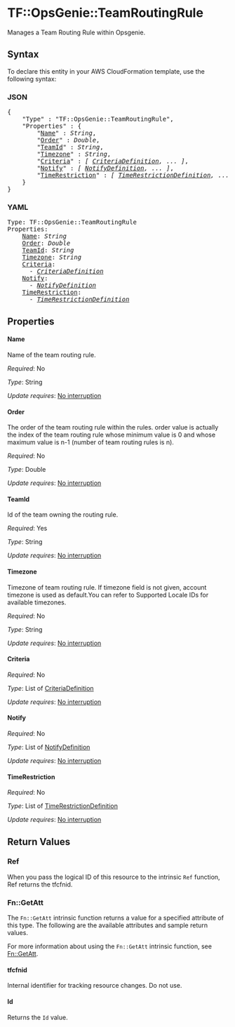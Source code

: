 # TF::OpsGenie::TeamRoutingRule

Manages a Team Routing Rule within Opsgenie.

## Syntax

To declare this entity in your AWS CloudFormation template, use the following syntax:

### JSON

<pre>
{
    "Type" : "TF::OpsGenie::TeamRoutingRule",
    "Properties" : {
        "<a href="#name" title="Name">Name</a>" : <i>String</i>,
        "<a href="#order" title="Order">Order</a>" : <i>Double</i>,
        "<a href="#teamid" title="TeamId">TeamId</a>" : <i>String</i>,
        "<a href="#timezone" title="Timezone">Timezone</a>" : <i>String</i>,
        "<a href="#criteria" title="Criteria">Criteria</a>" : <i>[ <a href="criteriadefinition.md">CriteriaDefinition</a>, ... ]</i>,
        "<a href="#notify" title="Notify">Notify</a>" : <i>[ <a href="notifydefinition.md">NotifyDefinition</a>, ... ]</i>,
        "<a href="#timerestriction" title="TimeRestriction">TimeRestriction</a>" : <i>[ <a href="timerestrictiondefinition.md">TimeRestrictionDefinition</a>, ... ]</i>
    }
}
</pre>

### YAML

<pre>
Type: TF::OpsGenie::TeamRoutingRule
Properties:
    <a href="#name" title="Name">Name</a>: <i>String</i>
    <a href="#order" title="Order">Order</a>: <i>Double</i>
    <a href="#teamid" title="TeamId">TeamId</a>: <i>String</i>
    <a href="#timezone" title="Timezone">Timezone</a>: <i>String</i>
    <a href="#criteria" title="Criteria">Criteria</a>: <i>
      - <a href="criteriadefinition.md">CriteriaDefinition</a></i>
    <a href="#notify" title="Notify">Notify</a>: <i>
      - <a href="notifydefinition.md">NotifyDefinition</a></i>
    <a href="#timerestriction" title="TimeRestriction">TimeRestriction</a>: <i>
      - <a href="timerestrictiondefinition.md">TimeRestrictionDefinition</a></i>
</pre>

## Properties

#### Name

Name of the team routing rule.

_Required_: No

_Type_: String

_Update requires_: [No interruption](https://docs.aws.amazon.com/AWSCloudFormation/latest/UserGuide/using-cfn-updating-stacks-update-behaviors.html#update-no-interrupt)

#### Order

The order of the team routing rule within the rules. order value is actually the index of the team routing rule whose minimum value is 0 and whose maximum value is n-1 (number of team routing rules is n).

_Required_: No

_Type_: Double

_Update requires_: [No interruption](https://docs.aws.amazon.com/AWSCloudFormation/latest/UserGuide/using-cfn-updating-stacks-update-behaviors.html#update-no-interrupt)

#### TeamId

Id of the team owning the routing rule.

_Required_: Yes

_Type_: String

_Update requires_: [No interruption](https://docs.aws.amazon.com/AWSCloudFormation/latest/UserGuide/using-cfn-updating-stacks-update-behaviors.html#update-no-interrupt)

#### Timezone

Timezone of team routing rule. If timezone field is not given, account timezone is used as default.You can refer to Supported Locale IDs for available timezones.

_Required_: No

_Type_: String

_Update requires_: [No interruption](https://docs.aws.amazon.com/AWSCloudFormation/latest/UserGuide/using-cfn-updating-stacks-update-behaviors.html#update-no-interrupt)

#### Criteria

_Required_: No

_Type_: List of <a href="criteriadefinition.md">CriteriaDefinition</a>

_Update requires_: [No interruption](https://docs.aws.amazon.com/AWSCloudFormation/latest/UserGuide/using-cfn-updating-stacks-update-behaviors.html#update-no-interrupt)

#### Notify

_Required_: No

_Type_: List of <a href="notifydefinition.md">NotifyDefinition</a>

_Update requires_: [No interruption](https://docs.aws.amazon.com/AWSCloudFormation/latest/UserGuide/using-cfn-updating-stacks-update-behaviors.html#update-no-interrupt)

#### TimeRestriction

_Required_: No

_Type_: List of <a href="timerestrictiondefinition.md">TimeRestrictionDefinition</a>

_Update requires_: [No interruption](https://docs.aws.amazon.com/AWSCloudFormation/latest/UserGuide/using-cfn-updating-stacks-update-behaviors.html#update-no-interrupt)

## Return Values

### Ref

When you pass the logical ID of this resource to the intrinsic `Ref` function, Ref returns the tfcfnid.

### Fn::GetAtt

The `Fn::GetAtt` intrinsic function returns a value for a specified attribute of this type. The following are the available attributes and sample return values.

For more information about using the `Fn::GetAtt` intrinsic function, see [Fn::GetAtt](https://docs.aws.amazon.com/AWSCloudFormation/latest/UserGuide/intrinsic-function-reference-getatt.html).

#### tfcfnid

Internal identifier for tracking resource changes. Do not use.

#### Id

Returns the <code>Id</code> value.


